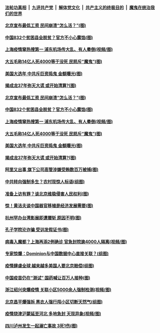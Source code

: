 ####  [法轮功真相](../../../../basic/blob/master/README.md?t=11240331) &nbsp;|&nbsp; [九评共产党](../../../../9ping.md/blob/master/README.md?t=11240331) &nbsp;|&nbsp; [解体党文化](../../../../jtdwh.md/blob/master/README.md?t=11240331)  &nbsp;|&nbsp; [共产主义的终极目的](../../../../gczydzjmd.md/blob/master/README.md?t=11240331) &nbsp;|&nbsp; [魔鬼在统治我们的世界](../../../../mgztzwmdsj.md/blob/master/README.md?t=11240331) 

#### [北京宣布最低工资 民间崩溃“怎么活？”(图)](../pages/p1/953551.md?t=11240331) 

#### [中国832个贫困县全脱贫？官方不小心露馅(图)](../pages/p1/953550.md?t=11240331) 

#### [上海疫情窜热搜第一 浦东机场传大乱、有人晕倒(视频/图)](../pages/p1/953540.md?t=11240331) 

#### [大五毛称14亿人死4000等于没死 民怒斥“魔鬼”(图)](../pages/p1/953527.md?t=11240331) 

#### [美国大选年 中共斥巨资捣鬼 金额曝光(图)](../pages/p1/953539.md?t=11240331) 

#### [揭成龙37年弥天大谎 或开始清算?(图)](../pages/p1/953509.md?t=11240331) 

#### [北京宣布最低工资 民间崩溃“怎么活？”(图)](../pages/p1/953551.md?t=11240331) 

#### [中国832个贫困县全脱贫？官方不小心露馅(图)](../pages/p1/953550.md?t=11240331) 

#### [上海疫情窜热搜第一 浦东机场传大乱、有人晕倒(视频/图)](../pages/p1/953540.md?t=11240331) 

#### [大五毛称14亿人死4000等于没死 民怒斥“魔鬼”(图)](../pages/p1/953527.md?t=11240331) 

#### [美国大选年 中共斥巨资捣鬼 金额曝光(图)](../pages/p1/953539.md?t=11240331) 

#### [揭成龙37年弥天大谎 或开始清算?(图)](../pages/p1/953509.md?t=11240331) 

#### [阿里又出事 旗下公司高管涉嫌受贿数百万被捕(图)](../pages/p1/953521.md?t=11240331) 

#### [中共转向强制多生？农村现惊人标语(组图)](../pages/p1/953500.md?t=11240331) 

#### [准备上访有罪？谈北京维稳侵害人民权利(图)](../pages/p1/953499.md?t=11240331) 

#### [惊！黄洁夫谈中国器官移植是经济发展需要(图)](../pages/p1/953465.md?t=11240331) 

#### [杭州罕办台湾影展即遭腰斩 原因不明(图)](../pages/p1/953481.md?t=11240331) 

#### [孔子学院沦诈骗 受训发假证书(图)](../pages/p1/953474.md?t=11240331) 

#### [病毒入魔都？上海再添2例确诊 官急封院逾4000人隔离(视频/图)](../pages/p1/953464.md?t=11240331) 

#### [专家惊爆：Dominion与中国数据中心直接关联？(组图)](../pages/p1/953395.md?t=11240331) 

#### [疫情肆虐全球 越来越多美国人要北京赔偿(组图)](../pages/p1/953386.md?t=11240331) 

#### [中国疫苗仍在“测试” 国药喊让百万人接种(图)](../pages/p1/953368.md?t=11240331) 

#### [浙江绍兴突爆疫情 关联小区5000余人强制检测(视频/图)](../pages/p1/953373.md?t=11240331) 

#### [北京昌平爆强拆 黑衣人强行闯小区切断天然气(组图)](../pages/p1/953371.md?t=11240331) 

#### [疫情烧津沪蒙延至河北 多地急封 天现异象(视频/图)](../pages/p1/953363.md?t=11240331) 

#### [四川泸州发生一起溺亡事故 3死1伤(图)](../pages/p1/953348.md?t=11240331) 


